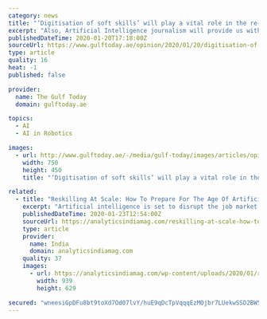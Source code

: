 ```yaml
---
category: news
title: "‘Digitisation of soft skills’ will play a vital role in the re-skilling needed for Artificial Intelligence journalism"
excerpt: "Also, Artificial Intelligence journalism will provide us with an opportunity and challenge, to democratise the role of communicator — where, everyone and anyone, can transmit their messages to a global community. AI journalism media communicators cannot rely on the old ways to secure information, or ignore the new 4IR tools such as ..."
publishedDateTime: 2020-01-20T17:18:00Z
sourceUrl: https://www.gulftoday.ae/opinion/2020/01/20/digitisation-of-soft-skills-will-play-a-vital-role
type: article
quality: 16
heat: -1
published: false

provider:
  name: The Gulf Today
  domain: gulftoday.ae

topics:
  - AI
  - AI in Robotics

images:
  - url: http://www.gulftoday.ae/-/media/gulf-today/images/articles/opinion/2020/1/20/ai-journalism.ashx?h=450&w=750&hash=E9063B92E2129E192316E1E41DA7F652
    width: 750
    height: 450
    title: "‘Digitisation of soft skills’ will play a vital role in the re-skilling needed for Artificial Intelligence journalism"

related:
  - title: "Reskilling At Scale: How To Prepare For The Age Of Artificial Intelligence?"
    excerpt: "Artificial intelligence is set to disrupt the job market for all types of industries, changing the way we run our operations, businesses, and dealing with existing or new customers. New kinds of workers will be fundamental, working along with robots and increasing automation to drive company-wide AI strategies. However, it is also true that ..."
    publishedDateTime: 2020-01-23T12:54:00Z
    sourceUrl: https://analyticsindiamag.com/reskilling-at-scale-how-to-prepare-for-the-age-of-artificial-intelligence/
    type: article
    provider:
      name: India
      domain: analyticsindiamag.com
    quality: 37
    images:
      - url: https://analyticsindiamag.com/wp-content/uploads/2020/01/reskilling.png
        width: 939
        height: 629

secured: "wneesiGpDFu8bt9toXd7Od07lvY/huE9qDcTpVqqqEzMOjbr7LUekwSSD2BW5f/V3x4N7hjv88RZ8freUqnaGQdzwbcQQ2LtyNLvdMIhIKhLr1PtI0Hkldh8RlPuTgVX0/uox4QZRu1KhfWhvn0BXP5QbAPRDJKiP/OUKH+cPDEphxGbURC8aKAWsvtqBRnnxQf8HakSNTxRQuKwheerJVdWbknlkrKwj2dTUxGeMltjdGmwFNEh+9SimUbIy+Yk1e/K+joxVXYgYokuIYooojtHz3DkrsF44VrWAX3KrTZSde4Leweo3vEppRNAeAX9sBbc8ExxiY0ITFGYapQb9fiCO2gBgMDAXg/QKsQ+GSEZU40ksP2kI8xiBgX+pM+tndGyjLr+cvAnLwHuWZmHOvD4bQq+c5fFW7qsJihwcATchpr+CCwGyyQwNmm0SyxEm2VzGpiGyWXyGNRHrvHOAQ==;W2iSgXDwMiXNVo51WbpovQ=="
---
```


